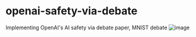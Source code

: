 # openai-safety-via-debate
Implementing OpenAI's AI safety via debate paper, MNIST debate
![image](https://github.com/user-attachments/assets/09bf7c6e-7853-4cc9-8737-e8b1de7aac20)
